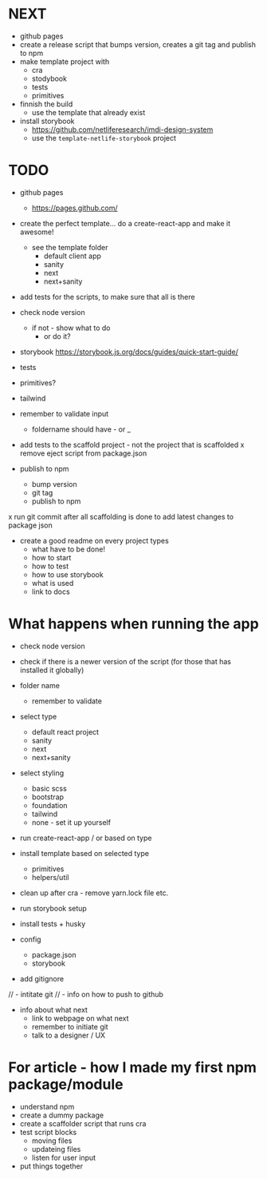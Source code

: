 # NEXT
- github pages
- create a release script that bumps version, creates a git tag and publish to npm
- make template project with
  - cra
  - stodybook
  - tests
  - primitives
- finnish the build
  - use the template that already exist
- install storybook
  - https://github.com/netliferesearch/imdi-design-system
  - use the `template-netlife-storybook` project


# TODO
- github pages
  - https://pages.github.com/
- create the perfect template... do a create-react-app and make it awesome!
  - see the template folder
    - default client app
    - sanity
    - next
    - next+sanity

- add tests for the scripts, to make sure that all is there
- check node version
  - if not - show what to do
      - or do it?

- storybook https://storybook.js.org/docs/guides/quick-start-guide/

- tests
- primitives?
- tailwind

- remember to validate input
  - foldername should have - or _
- add tests to the scaffold project - not the project that is scaffolded
x remove eject script from package.json

- publish to npm
  - bump version
  - git tag
  - publish to npm

x run git commit after all scaffolding is done to add latest changes to package json

- create a good readme on every project types
  - what have to be done!
  - how to start
  - how to test
  - how to use storybook
  - what is used
  - link to docs

# What happens when running the app
- check node version
- check if there is a newer version of the script (for those that has installed it globally)
  <!--
  - help if wrong number
  - select installation options
    - use nvm - link
    - install yourself
  - "this will install nvm" - link
    - y/n?
  - install correct node and set it
  -->
- folder name
  - remember to validate
- select type
  - default react project
  - sanity
  - next
  - next+sanity
- select styling
  - basic scss
  - bootstrap
  - foundation
  - tailwind
  - none - set it up yourself

- run create-react-app / or based on type
- install template based on selected type
  - primitives
  - helpers/util
- clean up after cra - remove yarn.lock file etc.
- run storybook setup
- install tests + husky
- config
  - package.json
  - storybook
- add gitignore

// - intitate git
  // - info on how to push to github

- info about what next
  - link to webpage on what next
  - remember to initiate git
  - talk to a designer / UX





# For article - how I made my first npm package/module
- understand npm
- create a dummy package
- create a scaffolder script that runs cra
- test script blocks
  - moving files
  - updateing files
  - listen for user input
- put things together
